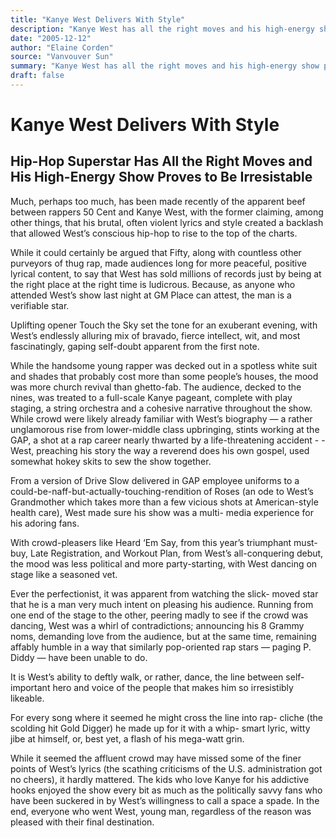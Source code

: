 ```yaml
---
title: "Kanye West Delivers With Style"
description: "Kanye West has all the right moves and his high-energy show proves irresistable Much, perhaps too much, has been made recently of the apparent beef between rappers 50 Cent and West. The former claimin..."
date: "2005-12-12"
author: "Elaine Corden"
source: "Vanvouver Sun"
summary: "Kanye West has all the right moves and his high-energy show proves irresistable Much, perhaps too much, has been made recently of the apparent beef between rappers 50 Cent and West. The former claiming, among other things, that his brutal, often violent lyrics and style created a backlash that allowed West’s conscious hip-hop to rise to the top of the charts. Because, as anyone who attended West's show last night at GM Place can attest, the man is a verif"
draft: false
---
```


# Kanye West Delivers With Style

## Hip-Hop Superstar Has All the Right Moves and His High-Energy Show Proves to Be Irresistable

Much, perhaps too much, has been made recently of the apparent beef between rappers 50 Cent and Kanye West, with the former claiming, among other things, that his brutal, often violent lyrics and style created a backlash that allowed West’s conscious hip-hop to rise to the top of the charts.

While it could certainly be argued that Fifty, along with countless other purveyors of thug rap, made audiences long for more peaceful, positive lyrical content, to say that West has sold millions of records just by being at the right place at the right time is ludicrous. Because, as anyone who attended West’s show last night at GM Place can attest, the man is a verifiable star.

Uplifting opener Touch the Sky set the tone for an exuberant evening, with West’s endlessly alluring mix of bravado, fierce intellect, wit, and most fascinatingly, gaping self-doubt apparent from the first note.

While the handsome young rapper was decked out in a spotless white suit and shades that probably cost more than some people’s houses, the mood was more church revival than ghetto-fab. The audience, decked to the nines, was treated to a full-scale Kanye pageant, complete with play staging, a string orchestra and a cohesive narrative throughout the show. While crowd were likely already familiar with West’s biography — a rather unglamorous rise from lower-middle class upbringing, stints working at the GAP, a shot at a rap career nearly thwarted by a life-threatening accident - - West, preaching his story the way a reverend does his own gospel, used somewhat hokey skits to sew the show together.

From a version of Drive Slow delivered in GAP employee uniforms to a could-be-naff-but-actually-touching-rendition of Roses (an ode to West’s Grandmother which takes more than a few vicious shots at American-style health care), West made sure his show was a multi- media experience for his adoring fans.

With crowd-pleasers like Heard ‘Em Say, from this year’s triumphant must-buy, Late Registration, and Workout Plan, from West’s all-conquering debut, the mood was less political and more party-starting, with West dancing on stage like a seasoned vet.

Ever the perfectionist, it was apparent from watching the slick- moved star that he is a man very much intent on pleasing his audience. Running from one end of the stage to the other, peering madly to see if the crowd was dancing, West was a whirl of contradictions; announcing his 8 Grammy noms, demanding love from the audience, but at the same time, remaining affably humble in a way that similarly pop-oriented rap stars — paging P. Diddy — have been unable to do.

It is West’s ability to deftly walk, or rather, dance, the line between self-important hero and voice of the people that makes him so irresistibly likeable.

For every song where it seemed he might cross the line into rap- cliche (the scolding hit Gold Digger) he made up for it with a whip- smart lyric, witty jibe at himself, or, best yet, a flash of his mega-watt grin.

While it seemed the affluent crowd may have missed some of the finer points of West’s lyrics (the scathing criticisms of the U.S. administration got no cheers), it hardly mattered. The kids who love Kanye for his addictive hooks enjoyed the show every bit as much as the politically savvy fans who have been suckered in by West’s willingness to call a space a spade. In the end, everyone who went West, young man, regardless of the reason was pleased with their final destination.
